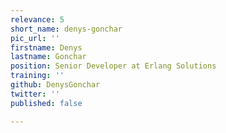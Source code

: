 ```yaml
---
relevance: 5
short_name: denys-gonchar
pic_url: ''
firstname: Denys
lastname: Gonchar
position: Senior Developer at Erlang Solutions
training: ''
github: DenysGonchar
twitter: ''
published: false

---
```

